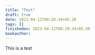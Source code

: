 ```yaml
---
title: "Test"
draft: true
date: 2023-04-12T00:29:34+05:30
tags: []
finishedon: 2023-04-12T00:29:34+05:30
bookauthor:
---
```

This is a test
